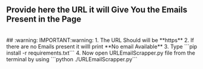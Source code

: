 ## Provide here the URL it will Give You the Emails Present in the Page
<br>
## :warning: IMPORTANT:warning:
1. The URL Should will be **https**
2. If there are no Emails present it willl print **No email Available**
3. Type ```pip install -r requirements.txt```
4. Now open URLEmailScrapper.py file from the terminal by using ```python ./URLEmailScrapper.py```
<br>